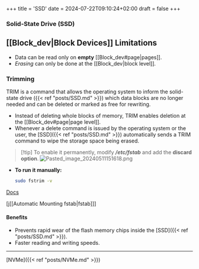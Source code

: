 +++
title = 'SSD'
date = 2024-07-22T09:10:24+02:00
draft = false
+++

### Solid-State Drive (SSD)

## [[Block_dev|Block Devices]] Limitations
- Data can be read only on **empty** [[Block_dev#page|pages]].
- *Erasing* can only be done at the [[Block_dev|block level]].

### Trimming
TRIM is a command that allows the operating system to inform the solid-state drive ({{< ref "posts/SSD.md" >}}) which data blocks are no longer needed and can be deleted or marked as free for rewriting.
- Instead of deleting whole blocks of memory, TRIM enables deletion at the [[Block_dev#page|page level]].
- Whenever a delete command is issued by the operating system or the user, the [SSD]({{< ref "posts/SSD.md" >}}) automatically sends a TRIM command to wipe the storage space being erased.

>[!tip] To enable it permanently, modify
>***/etc/fstab*** and add the **discard option**.
>![Pasted_image_20240511151618.png](/Notes/Pasted_image_20240511151618.png)

- **To run it manually:**
  ```bash
  sudo fstrim -v
  ```

[Docs](https://www.baeldung.com/linux/trim-ssd#2-modifying-theetcfstab-file)

[j[[Automatic Mounting fstab|fstab]]]

#### Benefits
- Prevents rapid wear of the flash memory chips inside the [SSD]({{< ref "posts/SSD.md" >}}).
- Faster reading and writing speeds.

---

[NVMe]({{< ref "posts/NVMe.md" >}})

